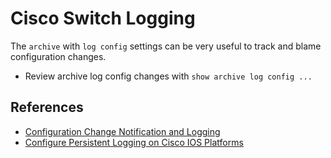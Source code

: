 # Cisco Switch Logging

The `archive` with `log config` settings can be very useful to track and blame configuration changes.

* Review archive log config changes with `show archive log config ...`

## References

* [Configuration Change Notification and Logging][2]
* [Configure Persistent Logging on Cisco IOS Platforms][1]

[1]: https://www.cisco.com/c/en/us/support/docs/voice/telephony-signaling/212102-Configure-Persistent-Logging-on-Cisco-IO.html
[2]: https://www.cisco.com/c/en/us/td/docs/ios/ios_xe/fundamentals/configuration/guide/2_xe/cf_xe_book/cf_config-logger_xe.html

